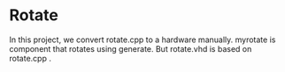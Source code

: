 # Rotate
In this project, we convert rotate.cpp to a hardware manually. myrotate is component that rotates using generate. But rotate.vhd is based on rotate.cpp .
